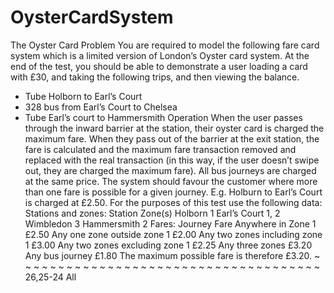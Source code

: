 # OysterCardSystem
The Oyster Card Problem
You are required to model the following fare card system which is a limited version of
London’s Oyster card system. At the end of the test, you should be able to demonstrate a
user loading a card with £30, and taking the following trips, and then viewing the balance.
- Tube Holborn to Earl’s Court
- 328 bus from Earl’s Court to Chelsea
- Tube Earl’s court to Hammersmith
Operation
When the user passes through the inward barrier at the station, their oyster card is charged
the maximum fare.
When they pass out of the barrier at the exit station, the fare is calculated and the maximum
fare transaction removed and replaced with the real transaction (in this way, if the user
doesn’t swipe out, they are charged the maximum fare).
All bus journeys are charged at the same price.
The system should favour the customer where more than one fare is possible for a given
journey. E.g. Holburn to Earl’s Court is charged at £2.50.
For the purposes of this test use the following data:
Stations and zones:
Station Zone(s)
Holborn 1
Earl’s Court 1, 2
Wimbledon 3
Hammersmith 2
Fares:
Journey Fare
Anywhere in Zone 1 £2.50
Any one zone outside zone 1 £2.00
Any two zones including zone 1 £3.00
Any two zones excluding zone 1 £2.25
Any three zones £3.20
Any bus journey £1.80
The maximum possible fare is therefore £3.20.
~
~
~
~
~
~
~
~
~
~
~
~
~
~
~
~
~
~
~
~
~
~
~
~
~
~
~
~
~
~
~
~
~
~
~
~
~
                                                                                                                                                                                                                                                                                                         26,25-24      All
